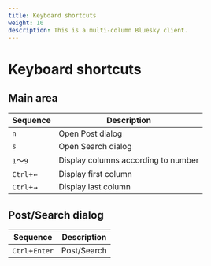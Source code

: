 ```yaml
---
title: Keyboard shortcuts
weight: 10
description: This is a multi-column Bluesky client.
---
```


# Keyboard shortcuts

## Main area

|Sequence|Description|
|---|---|
|`n`|Open Post dialog|
|`s`|Open Search dialog|
|`1`～`9`|Display columns according to number|
|`Ctrl`+`←`|Display first column|
|`Ctrl`+`→`|Display last column|

## Post/Search dialog

|Sequence|Description|
|---|---|
|`Ctrl`+`Enter`|Post/Search|

